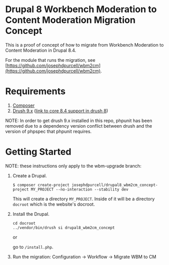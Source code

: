 # Drupal 8 Workbench Moderation to Content Moderation Migration Concept

This is a proof of concept of how to migrate from Workbench Moderation to Content Moderation in Drupal 8.4.

For the module that runs the migration, see [https://github.com/josephdpurcell/wbm2cm](https://github.com/josephdpurcell/wbm2cm).

# Requirements

1. [Composer](https://getcomposer.org/)
2. [Drush 9.x](https://www.drush.org/) ([link to core 8.4 support in drush 8](https://www.drupal.org/node/2874827))

NOTE: In order to get drush 9.x installed in this repo, phpunit has been removed due to a dependency version conflict between drush and the version of phpspec that phpunit requires.

# Getting Started

NOTE: these instructions only apply to the wbm-upgrade branch:

1. Create a Drupal.

    ```
    $ composer create-project josephdpurcell/drupal8_wbm2cm_concept-project MY_PROJECT --no-interaction --stability dev
    ```

    This will create a directory `MY_PROJECT`. Inside of it will be a directory `docroot` which is the website's docroot.

2. Install the Drupal.

    ```
    cd docroot
    ../vendor/bin/drush si drupal8_wbm2cm_concept
    ```

    or

    go to `/install.php`.

3. Run the migration: Configuration -> Workflow -> Migrate WBM to CM

